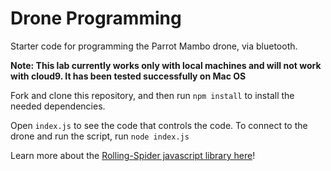# Drone Programming

Starter code for programming the Parrot Mambo drone, via bluetooth.

**Note: This lab currently works only with local machines and will not work with cloud9. It has been tested successfully on Mac OS**

Fork and clone this repository, and then run `npm install` to install the needed dependencies.

Open `index.js` to see the code that controls the code. To connect to the drone and run the script, run `node index.js`

Learn more about the [Rolling-Spider javascript library here](https://github.com/voodootikigod/node-rolling-spider)!
